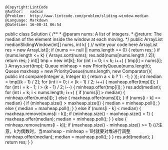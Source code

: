 ```
@Copyright:LintCode
@Author:   vadxin
@Problem:  http://www.lintcode.com/problem/sliding-window-median
@Language: Markdown
@Datetime: 16-08-31 06:54
```

public class Solution {
    /**
     * @param nums: A list of integers.
     * @return: The median of the element inside the window at each moving.
     */
    public ArrayList<Integer> medianSlidingWindow(int[] nums, int k) {
        // write your code here
        ArrayList<Integer> res = new ArrayList<Integer>();
        if (nums == null || nums.length == 0) {
            return res;
        }
        if (nums.length <= k) {
            Arrays.sort(nums);
            res.add(nums[nums.length / 2]);
            return res;
        }
        int[] tmp = new int[k];
        for (int i = 0; i < k; i++) {
            tmp[i] = nums[i];
        }
        Arrays.sort(tmp);
        Queue<Integer> minheap = new PriorityQueue<Integer>(nums.length);
        Queue<Integer> maxheap = new PriorityQueue<Integer>(nums.length, new Comparator<Integer>(){
            public int compare(Integer a, Integer b) {
                return a < b ? 1 : -1;
            }
        });
        int median = tmp[(k - 1) / 2];
        for (int i = 0; i < (k - 1) / 2; i++) {
            maxheap.offer(tmp[i]);
        }
        for (int i = k - 1; i > (k - 1) / 2; i--) {
            minheap.offer(tmp[i]);
        }
        res.add(median);
        for (int i = k; i < nums.length; i++) {
            if (nums[i] > median) {
                minheap.offer(nums[i]);
            } else {
                maxheap.offer(nums[i]);
            }
            if (nums[i - k] == median) {
                if (minheap.size() > maxheap.size()) {
                    median = minheap.poll();
                } else {
                    median = maxheap.poll();
                }
            } else if (nums[i - k] < median) {
                maxheap.remove(nums[i - k]);
                if (minheap.size() - maxheap.size() > 1) {
                    maxheap.offer(median);
                    median = minheap.poll();
                }
            } else {
                minheap.remove(nums[i - k]);
                if (maxheap.size() - minheap.size() >= 1) {//注意，k为偶数时，当maxheap - minheap = 1时就要对堆进行调整
                    minheap.offer(median);
                    median = maxheap.poll();
                }
            }
            res.add(median);
        }
        return res;
    }
}